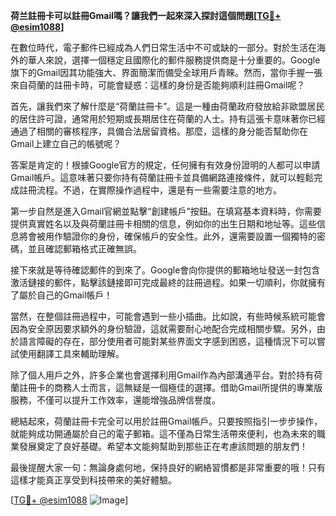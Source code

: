 **荷兰註冊卡可以註冊Gmail嗎？讓我們一起來深入探討這個問題[[TG💪+ @esim1088](https://t.me/s/esim1088)]**

在數位時代，電子郵件已經成為人們日常生活中不可或缺的一部分。對於生活在海外的華人來說，選擇一個穩定且國際化的郵件服務提供商是十分重要的。Google旗下的Gmail因其功能強大、界面簡潔而備受全球用戶青睞。然而，當你手握一張來自荷蘭的註冊卡時，可能會疑惑：這樣的身份是否能夠順利註冊Gmail呢？

首先，讓我們來了解什麼是“荷蘭註冊卡”。這是一種由荷蘭政府發放給非歐盟居民的居住許可證，通常用於短期或長期居住在荷蘭的人士。持有這張卡意味著你已經通過了相關的審核程序，具備合法居留資格。那麼，這樣的身分能否幫助你在Gmail上建立自己的帳號呢？

答案是肯定的！根據Google官方的規定，任何擁有有效身份證明的人都可以申請Gmail帳戶。這意味著只要你持有荷蘭註冊卡並具備網路連接條件，就可以輕鬆完成註冊流程。不過，在實際操作過程中，還是有一些需要注意的地方。

第一步自然是進入Gmail官網並點擊“創建帳戶”按鈕。在填寫基本資料時，你需要提供真實姓名以及與荷蘭註冊卡相關的信息，例如你的出生日期和地址等。這些信息將會被用作驗證你的身份，確保帳戶的安全性。此外，還需要設置一個獨特的密碼，並且確認郵箱格式正確無誤。

接下來就是等待確認郵件的到來了。Google會向你提供的郵箱地址發送一封包含激活鏈接的郵件，點擊該鏈接即可完成最終的註冊過程。如果一切順利，你就擁有了屬於自己的Gmail帳戶！

當然，在整個註冊過程中，可能會遇到一些小插曲。比如說，有些時候系統可能會因為安全原因要求額外的身份驗證，這就需要耐心地配合完成相關步驟。另外，由於語言障礙的存在，部分使用者可能對某些界面文字感到困惑，這種情況下可以嘗試使用翻譯工具來輔助理解。

除了個人用戶之外，許多企業也會選擇利用Gmail作為內部溝通平台。對於持有荷蘭註冊卡的商務人士而言，這無疑是一個極佳的選擇。借助Gmail所提供的專業版服務，不僅可以提升工作效率，還能增強品牌信譽度。

總結起來，荷蘭註冊卡完全可以用於註冊Gmail帳戶。只要按照指引一步步操作，就能夠成功開通屬於自己的電子郵箱。這不僅為日常生活帶來便利，也為未來的職業發展奠定了良好基礎。希望本文能夠幫助到那些正在考慮該問題的朋友們！

最後提醒大家一句：無論身處何地，保持良好的網絡習慣都是非常重要的哦！只有這樣才能真正享受到科技帶來的美好體驗。

[[TG💪+ @esim1088](https://t.me/s/esim1088) ![Image](https://i.postimg.cc/4NQfJmqS/Snipaste-2025-05-13-00-14-12.png)]